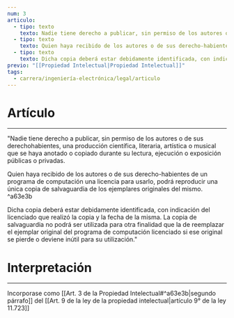 ```yaml
---
num: 3
articulo:
  - tipo: texto
    texto: Nadie tiene derecho a publicar, sin permiso de los autores o de sus derechohabientes, una producción científica, literaria, artística o musical que se haya anotado o copiado durante su lectura, ejecución o exposición públicas o privadas.
  - tipo: texto
    texto: Quien haya recibido de los autores o de sus derecho-habientes de un programa de computación una licencia para usarlo, podrá reproducir una única copia de salvaguardia de los ejemplares originales del mismo.
  - tipo: texto
    texto: Dicha copia deberá estar debidamente identificada, con indicación del licenciado que realizó la copia y la fecha de la misma. La copia de salvaguardia no podrá ser utilizada para otra finalidad que la de reemplazar el ejemplar original del programa de computación licenciado si ese original se pierde o deviene inútil para su utilización.
previo: "[[Propiedad Intelectual|Propiedad Intelectual]]"
tags:
  - carrera/ingeniería-electrónica/legal/articulo
---
```

# Artículo
---
"Nadie tiene derecho a publicar, sin permiso de los autores o de sus derechohabientes, una producción científica, literaria, artística o musical que se haya anotado o copiado durante su lectura, ejecución o exposición públicas o privadas.

Quien haya recibido de los autores o de sus derecho-habientes de un programa de computación una licencia para usarlo, podrá reproducir una única copia de salvaguardia de los ejemplares originales del mismo. ^a63e3b

Dicha copia deberá estar debidamente identificada, con indicación del licenciado que realizó la copia y la fecha de la misma. La copia de salvaguardia no podrá ser utilizada para otra finalidad que la de reemplazar el ejemplar original del programa de computación licenciado si ese original se pierde o deviene inútil para su utilización."

# Interpretación
---
Incorporase como [[Art. 3 de la Propiedad Intelectual#^a63e3b|segundo párrafo]] del [[Art. 9 de la ley de la propiedad intelectual|artículo 9° de la ley 11.723]]